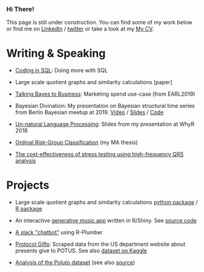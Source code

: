 ### Hi There!

This page is still under construction. You can find some of my work below or find me on [LinkedIn](https://linkedin.com/in/ytoren) / [twitter](https://www.twitter.com/BigEndianB) or take a look at my [My CV](CV.html).


# Writing & Speaking

- [Coding in SQL](/sql-code/): Doing more with SQL

- Large scale quotient graphs and similarity calculations [paper]

- [Talking Bayes to Business](https://www.slideshare.net/YizharToren/talking-bayes-to-business-marketing-spend-usecase-earl2019): Marketing spend use-case (from EARL2019)

- Bayesian Divination: My presentation on Bayesian structural time series from Berlin Bayesian meetup at 2019. [Video](https://www.youtube.com/watch?v=mYN7p36Chvg) / [Slides](https://www.slideshare.net/YizharToren/bayesian-divination-time-series-analysis-forecasting-with-bayesian-toolkits-2019) / [Code](https://github.com/ytoren/presentation-bsts)

- [Un-natural Language Processing](https://www.slideshare.net/YizharToren/unnatural-language-processing-catalog-nlp/YizharToren/unnatural-language-processing-catalog-nlp): Slides from my presentation at WhyR 2018

- [Ordinal Risk-Group Classification](https://arxiv.org/abs/1012.5487) (my MA thesis)

- [The cost-effectiveness of stress testing using high-frequency QRS analysis](https://www.researchgate.net/publication/251472519_The_cost-effectiveness_of_stress_testing_using_high-frequency_QRS_analysis)



# Projects

- Large scale quotient graphs and similarity calculations [python package](/pysimscale/) / [R package](/simscaleR/)

- An interactive [generative music app](https://ytoren.shinyapps.io/tuneR/) written in R/Shiny. See [source code](https://github.com/ytoren/generative-music)

- [A slack "chatbot"](/slack-data-bot-plumber/) using R-Plumber

- [Protocol Gifts](/ProtocolGifts/): Scraped data from the US department website about presents give to POTUS. See also [dataset on Kaggle](https://www.kaggle.com/ytoren/protocol-gifts)

- [Analysis of the Poluto dataset](/Pulotu/Pulotu_analysis.html) (see also [source](/Poluto/))
